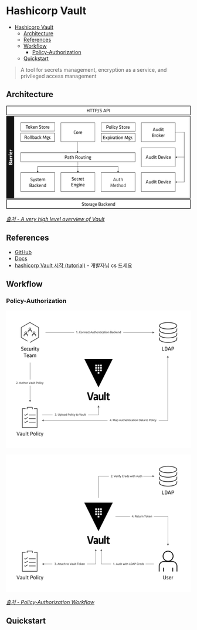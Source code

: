 # Hashicorp Vault

- [Hashicorp Vault](#hashicorp-vault)
  - [Architecture](#architecture)
  - [References](#references)
  - [Workflow](#workflow)
    - [Policy-Authorization](#policy-authorization)
  - [Quickstart](#quickstart)

> A tool for secrets management, encryption as a service, and privileged access management

## Architecture

![vault-architecture.png](../../images/configuration/vault-architecture.png)

*[출처 - A very high level overview of Vault](https://www.vaultproject.io/docs/internals/architecture)*

## References

- [GitHub](https://github.com/hashicorp/vault)
- [Docs](https://www.vaultproject.io/docs)
- [hashicorp Vault 시작 (tutorial)](https://lejewk.github.io/vault-get-started/) - 개발자님 cs 드세요

## Workflow

### Policy-Authorization

![vault-policy-workflow.svg](../../images/configuration/vault-policy-workflow.svg)

![vault-auth-workflow.svg](../../images/configuration/vault-auth-workflow.svg)

*[출처 - Policy-Authorization Workflow](https://www.vaultproject.io/docs/concepts/policies)*

## Quickstart

```bash

```
